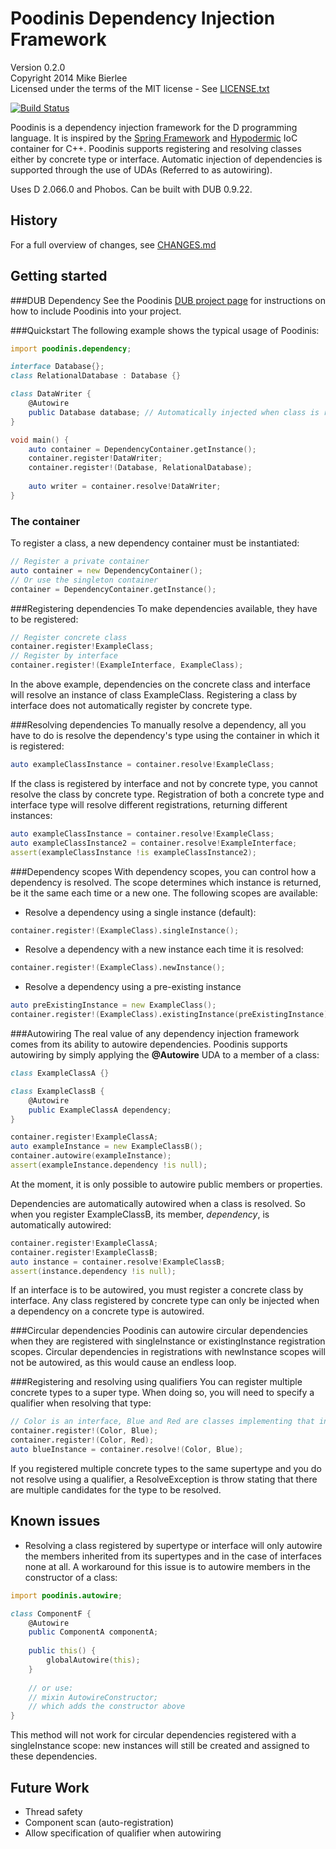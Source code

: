 Poodinis Dependency Injection Framework
=======================================
Version 0.2.0  
Copyright 2014 Mike Bierlee  
Licensed under the terms of the MIT license - See [LICENSE.txt](LICENSE.txt)

[![Build Status](https://api.travis-ci.org/mbierlee/poodinis.png)](https://travis-ci.org/mbierlee/poodinis)

Poodinis is a dependency injection framework for the D programming language. It is inspired by the [Spring Framework] and [Hypodermic] IoC container for C++. Poodinis supports registering and resolving classes either by concrete type or interface. Automatic injection of dependencies is supported through the use of UDAs (Referred to as autowiring).

Uses D 2.066.0 and Phobos.
Can be built with DUB 0.9.22.

History
-------
For a full overview of changes, see [CHANGES.md](CHANGES.md)

Getting started
---------------
###DUB Dependency
See the Poodinis [DUB project page] for instructions on how to include Poodinis into your project.

###Quickstart
The following example shows the typical usage of Poodinis:
```d
import poodinis.dependency;

interface Database{};
class RelationalDatabase : Database {}

class DataWriter {
	@Autowire
	public Database database; // Automatically injected when class is resolved
}

void main() {
	auto container = DependencyContainer.getInstance();
	container.register!DataWriter;
	container.register!(Database, RelationalDatabase);
	
	auto writer = container.resolve!DataWriter;
}
```

### The container
To register a class, a new dependency container must be instantiated:
```d
// Register a private container
auto container = new DependencyContainer();
// Or use the singleton container
container = DependencyContainer.getInstance();
```
###Registering dependencies
To make dependencies available, they have to be registered:
```d
// Register concrete class
container.register!ExampleClass;
// Register by interface
container.register!(ExampleInterface, ExampleClass);
```
In the above example, dependencies on the concrete class and interface will resolve an instance of class ExampleClass. Registering a class by interface does not automatically register by concrete type.

###Resolving dependencies
To manually resolve a dependency, all you have to do is resolve the dependency's type using the container in which it is registered:
```d
auto exampleClassInstance = container.resolve!ExampleClass;
```
If the class is registered by interface and not by concrete type, you cannot resolve the class by concrete type. Registration of both a concrete type and interface type will resolve different registrations, returning different instances:

```d
auto exampleClassInstance = container.resolve!ExampleClass;
auto exampleClassInstance2 = container.resolve!ExampleInterface;
assert(exampleClassInstance !is exampleClassInstance2);
```

###Dependency scopes
With dependency scopes, you can control how a dependency is resolved. The scope determines which instance is returned, be it the same each time or a new one. The following scopes are available:

* Resolve a dependency using a single instance (default):

```d
container.register!(ExampleClass).singleInstance(); 
```
* Resolve a dependency with a new instance each time it is resolved:

```d
container.register!(ExampleClass).newInstance();
```
* Resolve a dependency using a pre-existing instance

```d
auto preExistingInstance = new ExampleClass();
container.register!(ExampleClass).existingInstance(preExistingInstance);
```

###Autowiring
The real value of any dependency injection framework comes from its ability to autowire dependencies. Poodinis supports autowiring by simply applying the **@Autowire** UDA to a member of a class:
```d
class ExampleClassA {}

class ExampleClassB {
	@Autowire
	public ExampleClassA dependency;
}

container.register!ExampleClassA;
auto exampleInstance = new ExampleClassB();
container.autowire(exampleInstance);
assert(exampleInstance.dependency !is null);
```
At the moment, it is only possible to autowire public members or properties.

Dependencies are automatically autowired when a class is resolved. So when you register ExampleClassB, its member, *dependency*, is automatically autowired:
```d
container.register!ExampleClassA;
container.register!ExampleClassB;
auto instance = container.resolve!ExampleClassB;
assert(instance.dependency !is null);
```
If an interface is to be autowired, you must register a concrete class by interface. Any class registered by concrete type can only be injected when a dependency on a concrete type is autowired.

###Circular dependencies
Poodinis can autowire circular dependencies when they are registered with singleInstance or existingInstance registration scopes. Circular dependencies in registrations with newInstance scopes will not be autowired, as this would cause an endless loop.

###Registering and resolving using qualifiers
You can register multiple concrete types to a super type. When doing so, you will need to specify a qualifier when resolving that type:
```d
// Color is an interface, Blue and Red are classes implementing that interface
container.register!(Color, Blue);
container.register!(Color, Red);
auto blueInstance = container.resolve!(Color, Blue);
```
If you registered multiple concrete types to the same supertype and you do not resolve using a qualifier, a ResolveException is throw stating that there are multiple candidates for the type to be resolved.

Known issues
------------
* Resolving a class registered by supertype or interface will only autowire the members inherited from its supertypes and in the case of interfaces none at all. A workaround for this issue is to autowire members in the constructor of a class:
```d
import poodinis.autowire;

class ComponentF {
	@Autowire
	public ComponentA componentA;
	
	public this() {
		globalAutowire(this);
	}
	
	// or use:
	// mixin AutowireConstructor;
	// which adds the constructor above
}
```
This method will not work for circular dependencies registered with a singleInstance scope: new instances will still be created and assigned to these dependencies.

Future Work
-----------
* Thread safety
* Component scan (auto-registration)
* Allow specification of qualifier when autowiring

[Spring Framework]: http://projects.spring.io/spring-framework/
[Hypodermic]: https://code.google.com/p/hypodermic/
[DUB]: http://code.dlang.org/
[DUB project page]: http://code.dlang.org/packages/poodinis
